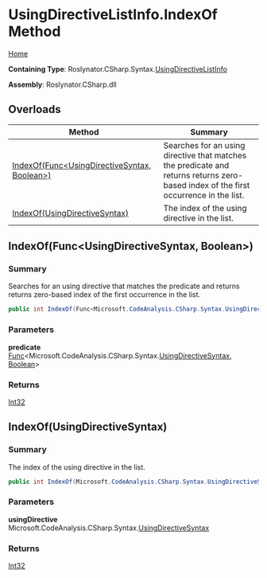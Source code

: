 # UsingDirectiveListInfo\.IndexOf Method

[Home](../../../../../README.md)

**Containing Type**: Roslynator\.CSharp\.Syntax\.[UsingDirectiveListInfo](../README.md)

**Assembly**: Roslynator\.CSharp\.dll

## Overloads

| Method | Summary |
| ------ | ------- |
| [IndexOf(Func\<UsingDirectiveSyntax, Boolean>)](#Roslynator_CSharp_Syntax_UsingDirectiveListInfo_IndexOf_System_Func_Microsoft_CodeAnalysis_CSharp_Syntax_UsingDirectiveSyntax_System_Boolean__) | Searches for an using directive that matches the predicate and returns returns zero\-based index of the first occurrence in the list\. |
| [IndexOf(UsingDirectiveSyntax)](#Roslynator_CSharp_Syntax_UsingDirectiveListInfo_IndexOf_Microsoft_CodeAnalysis_CSharp_Syntax_UsingDirectiveSyntax_) | The index of the using directive in the list\. |

## IndexOf\(Func\<UsingDirectiveSyntax, Boolean>\) <a name="Roslynator_CSharp_Syntax_UsingDirectiveListInfo_IndexOf_System_Func_Microsoft_CodeAnalysis_CSharp_Syntax_UsingDirectiveSyntax_System_Boolean__"></a>

### Summary

Searches for an using directive that matches the predicate and returns returns zero\-based index of the first occurrence in the list\.

```csharp
public int IndexOf(Func<Microsoft.CodeAnalysis.CSharp.Syntax.UsingDirectiveSyntax, bool> predicate)
```

### Parameters

**predicate** &emsp; [Func](https://docs.microsoft.com/en-us/dotnet/api/system.func-2)\<Microsoft\.CodeAnalysis\.CSharp\.Syntax\.[UsingDirectiveSyntax](https://docs.microsoft.com/en-us/dotnet/api/microsoft.codeanalysis.csharp.syntax.usingdirectivesyntax), [Boolean](https://docs.microsoft.com/en-us/dotnet/api/system.boolean)>

### Returns

[Int32](https://docs.microsoft.com/en-us/dotnet/api/system.int32)

## IndexOf\(UsingDirectiveSyntax\) <a name="Roslynator_CSharp_Syntax_UsingDirectiveListInfo_IndexOf_Microsoft_CodeAnalysis_CSharp_Syntax_UsingDirectiveSyntax_"></a>

### Summary

The index of the using directive in the list\.

```csharp
public int IndexOf(Microsoft.CodeAnalysis.CSharp.Syntax.UsingDirectiveSyntax usingDirective)
```

### Parameters

**usingDirective** &emsp; Microsoft\.CodeAnalysis\.CSharp\.Syntax\.[UsingDirectiveSyntax](https://docs.microsoft.com/en-us/dotnet/api/microsoft.codeanalysis.csharp.syntax.usingdirectivesyntax)

### Returns

[Int32](https://docs.microsoft.com/en-us/dotnet/api/system.int32)

